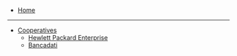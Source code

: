 * [Home](/)

--- 

* [Cooperatives](/cooperatives/README.md)
  * [Hewlett Packard Enterprise](/cooperatives/hewlettpackardenterprise.md)
  * [Bancadati](/cooperatives/bancadati.md)

